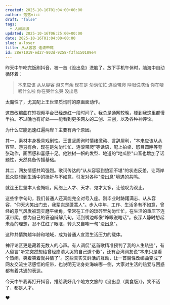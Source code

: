 ```yaml
---
created: 2025-10-16T01:04:00+00:00
author: 落落vici
draft: "false"
tags:
  - 人间流浪
updated: 2025-10-16T06:25:00+00:00
date: 2025-10-16T01:04:00+00:00
slug: a-loser
title: 从从容容 连滚带爬
id: 28e71019-ed27-803d-9258-f3fa150189e4
---
```


昨天中午吃完饭刷抖音，被一首《没出息》洗脑了。放下手机午休时，脑海中自动循环着：

> 本来应该 从从容容 游刃有余
> 现在是 匆匆忙忙 连滚带爬
> 睁眼说瞎话 你在哽咽什么啦
> 你在哭什么哭 没出息

太魔性了，尤其配上王世坚质询时的原画面动作。

这首改编曲在短视频平台已经走红一段时间了。我总是通网较晚，梗到我这里都慢半拍。不过晚也有好处——能看到更多网友的二创、三创，以及各种神评论。

为什么它能迅速红遍两岸？主要有两个原因。

其一，素材本身极具戏剧性。王世坚质询时情绪激动、言辞犀利，"本来应该从从容容、游刃有余，现在是匆匆忙忙、连滚带爬"等话语，配上拍桌、怒目圆睁等夸张动作，画面感和喜感十足。他独树一帜的发型、地道的"地瓜腔"口音也增加了话题性，天然具备传播基础。

其二，网友情感共鸣强烈。歌词传达的"从从容容到狼狈不堪"的状态反差，让两岸民众联想到生活中的挫折与不如意，引发对各种"没出息"境遇的共鸣。

就连王世坚本人也慨叹，网络上人才、天才、鬼才太多，让他叹为观止。

这些字字句句，我们普通人还真能完全对号入座。刚毕业时踌躇满志、从从容容，"仰天大笑出门去，我辈岂是蓬蒿人"。步入中年，工作、生活多有不如意，曾经的意气风发被现实磨平棱角，常常在工作的琐碎里匆匆忙忙，在生活的重压下连滚带爬。想为自己的窘迫辩解几句，话到嘴边却像"睁眼说瞎话"。夜深人静时想起未竟的理想，忍不住红了眼眶，转头又自嘲一句"没出息"。

这种共情跨越年龄和地域，成为普通人宣泄生活压力的载体。

神评论区更是藏着无数人的心声。有人调侃"这首歌精准预判了我的人生轨迹"，有人留言"听完突然想给曾经崩溃大哭的自己道个歉"，还有台湾网友说"本来只是看个热闹，笑着笑着就共情了"。这些真实又鲜活的互动，让一首魔性改编曲变成了网友交流生活感悟的纽带，也说明无论身处海峡哪一侧，大家对生活的热爱与困惑都有着共通的表达。

今天中午我再打开抖音，推给我好几个地方文旅的《没出息（美食版）》，笑不活了，都是人才。

❤
